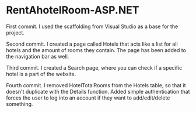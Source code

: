 # RentAhotelRoom-ASP.NET

First commit.
I used the scaffolding from Visual Studio as a base for the project.

Second commit.
I created a page called Hotels that acts like a list for all hotels and the amount of rooms 
they contain. The page has been added to the navigation bar as well.

Third commit.
I created a Search page, where you can check if a specific hotel is a part of the website.

Fourth commit.
I removed HotelTotalRooms from the Hotels table, so that it doesn't duplicate with the Details function.
Added simple authentication that forces the user to log into an account if they want to add/edit/delete something.
